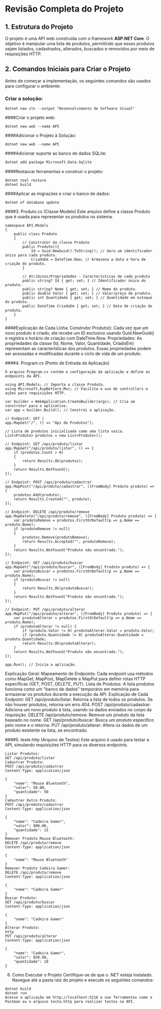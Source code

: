 # Revisão Completa do Projeto

## 1. Estrutura do Projeto
O projeto é uma API web construída com o framework **ASP.NET Core**. O objetivo é manipular uma lista de produtos, permitindo que esses produtos sejam listados, cadastrados, alterados, buscados e removidos por meio de requisições HTTP.

## 2. Comandos Iniciais para Criar o Projeto
Antes de começar a implementação, os seguintes comandos são usados para configurar o ambiente:

### Criar a solução:
```
dotnet new sln --output "Desenvolvimento de Software Visual"
```
####Criar o projeto web:
```
dotnet new web --name API
```
####Adicionar o Projeto à Solução:
```
dotnet new web --name API
```

####Adicionar suporte ao banco de dados SQLite:
```bash
dotnet add package Microsoft.Data.Sqlite
```
####Restaurar ferramentas e construir o projeto:
```
dotnet tool restore
dotnet build
```
####Aplicar as migrações e criar o banco de dados:
```
dotnet ef database update
```

####3. Produto.cs (Classe Modelo)
Este arquivo define a classe Produto que é usada para representar os produtos no sistema.

```
namespace API.Models
{
    public class Produto
    {   
        // Construtor da classe Produto
        public Produto(){
            Id = Guid.NewGuid().ToString(); // Gera um identificador único para cada produto.
            CriadoEm = DateTime.Now; // Armazena a data e hora de criação do produto.
        }

        // Atributos/Propriedades - Características de cada produto
        public string? Id { get; set; } // Identificador único do produto.
        public string? Nome { get; set; } // Nome do produto.
        public double Valor { get; set; } // Valor/preço do produto.
        public int Quantidade { get; set; } // Quantidade em estoque do produto.
        public DateTime CriadoEm { get; set; } // Data de criação do produto.
    }
}
```
####Explicação de Cada Linha:
Construtor Produto(): Cada vez que um novo produto é criado, ele recebe um ID exclusivo usando Guid.NewGuid() e registra o horário de criação com DateTime.Now.
Propriedades: As propriedades da classe (Id, Nome, Valor, Quantidade, CriadoEm) representam as características dos produtos. Essas propriedades podem ser acessadas e modificadas durante o ciclo de vida de um produto.

####4. Program.cs (Ponto de Entrada da Aplicação)

```
O arquivo Program.cs contém a configuração da aplicação e define os endpoints da API.

using API.Models; // Importa a classe Produto.
using Microsoft.AspNetCore.Mvc; // Facilita o uso de controllers e ações para requisições HTTP.

var builder = WebApplication.CreateBuilder(args); // Cria um construtor para o aplicativo.
var app = builder.Build(); // Constrói a aplicação.

// Endpoint: GET /
app.MapGet("/", () => "Api de Produtos");

// Lista de produtos inicializada como uma lista vazia.
List<Produto> produtos = new List<Produto>();

// Endpoint: GET /api/produto/listar
app.MapGet("/api/produto/listar", () => {
    if (produtos.Count > 0) 
    {
        return Results.Ok(produtos); 
    }
    return Results.NotFound(); 
});

// Endpoint: POST /api/produto/cadastrar
app.MapPost("/api/produto/cadastrar", ([FromBody] Produto produto) => {
    produtos.Add(produto); 
    return Results.Created("", produto); 
});

// Endpoint: DELETE /api/produto/remove
app.MapDelete("/api/produto/remove", ([FromBody] Produto produto) => {
    var produtoRemove = produtos.FirstOrDefault(p => p.Nome == produto.Nome); 
    if (produtoRemove != null) 
    {
        produtos.Remove(produtoRemove); 
        return Results.Accepted("", produtoRemove); 
    }
    return Results.NotFound("Produto não encontrado."); 
});

// Endpoint: GET /api/produto/buscar
app.MapGet("/api/produto/buscar", ([FromBody] Produto produto) => {
    var produtoBuscar = produtos.FirstOrDefault(p => p.Nome == produto.Nome); 
    if (produtoBuscar != null) 
    {
        return Results.Ok(produtoBuscar); 
    }
    return Results.NotFound("Produto não encontrado."); 
});

// Endpoint: PUT /api/produto/alterar
app.MapPut("/api/produto/alterar", ([FromBody] Produto produto) => {
    var produtoAlterar = produtos.FirstOrDefault(p => p.Nome == produto.Nome); 
    if (produtoAlterar != null) { 
        if (produto.Valor != 0) produtoAlterar.Valor = produto.Valor;
        if (produto.Quantidade != 0) produtoAlterar.Quantidade = produto.Quantidade;
        return Results.Ok(produtoAlterar); 
    }
    return Results.NotFound("Produto não encontrado."); 
});

app.Run(); // Inicia a aplicação.
```
Explicação Geral:
Mapeamento de Endpoints: Cada endpoint usa métodos como MapGet, MapPost, MapDelete e MapPut para definir rotas HTTP específicas (GET, POST, DELETE, PUT).
Lista de Produtos: A lista produtos funciona como um "banco de dados" temporário em memória para armazenar os produtos durante a execução da API.
Explicação de Cada Endpoint:
GET /api/produto/listar: Retorna a lista de todos os produtos. Se não houver produtos, retorna um erro 404.
POST /api/produto/cadastrar: Adiciona um novo produto à lista, usando os dados enviados no corpo da requisição.
DELETE /api/produto/remove: Remove um produto da lista baseado no nome.
GET /api/produto/buscar: Busca um produto específico pelo nome e o retorna.
PUT /api/produto/alterar: Altera os dados de um produto existente na lista, se encontrado.

####5. teste.http (Arquivo de Testes)
Este arquivo é usado para testar a API, simulando requisições HTTP para os diversos endpoints.
```
Listar Produtos:
GET /api/produto/listar
Cadastrar Produto:
POST /api/produto/cadastrar
Content-Type: application/json

{
    "nome": "Mouse Bluetooth",
    "valor": 50.00,
    "quantidade": 50
}
Cadastrar Outro Produto:
POST /api/produto/cadastrar
Content-Type: application/json

{
    "nome": "Cadeira Gamer",
    "valor": 800.00,
    "quantidade": 15
}
Remover Produto Mouse Bluetooth:
DELETE /api/produto/remove
Content-Type: application/json

{
    "nome": "Mouse Bluetooth"
}
Remover Produto Cadeira Gamer:
DELETE /api/produto/remove
Content-Type: application/json

{
    "nome": "Cadeira Gamer"
}
Buscar Produto:
GET /api/produto/buscar
Content-Type: application/json

{
    "nome": "Cadeira Gamer"
}
Alterar Produto:
http
PUT /api/produto/alterar
Content-Type: application/json

{
    "nome": "Cadeira Gamer",
    "valor": 850.00,
    "quantidade": 10
}
```
6. Como Executar o Projeto
Certifique-se de que o .NET esteja instalado.
Navegue até a pasta raiz do projeto e execute os seguintes comandos:
```
dotnet build
dotnet run
Acesse a aplicação em http://localhost:5216 e use ferramentas como o Postman ou o arquivo teste.http para realizar testes na API.

